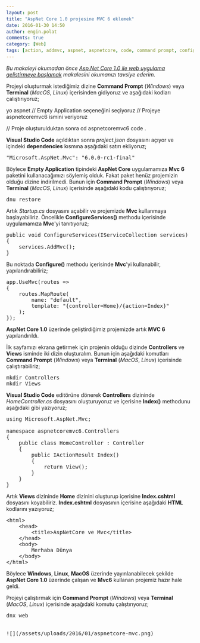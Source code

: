 ```yaml
---
layout: post
title: "AspNet Core 1.0 projesine MVC 6 eklemek"
date: 2016-01-30 14:50
author: engin.polat
comments: true
category: [Web]
tags: [action, addmvc, aspnet, aspnetcore, code, command prompt, configure, configureservices, controller, dependencies, dnu, dnx, html, iactionresult, linux, macos, maproute, mvc, restore, startup.cs, terminal, usemvc, view, visual studio code, web, windows, yeoman]
---
```

*Bu makaleyi okumadan önce <a href="http://www.enginpolat.com/asp-net-core-1-0-ile-web-uygulama-gelistirmeye-baslamak/" target="_blank" rel="noopener">Asp.Net Core 1.0 ile web uygulama geliştirmeye başlamak</a> makalesini okumanızı tavsiye ederim.*

Projeyi oluşturmak istediğimiz dizine **Command Prompt** (*Windows*) veya **Terminal** (*MacOS*, *Linux*) içerisinden gidiyoruz ve aşağıdaki kodları çalıştırıyoruz;



yo aspnet
// Empty Application seçeneğini seçiyoruz
// Projeye aspnetcoremvc6 ismini veriyoruz

// Proje oluşturulduktan sonra
cd aspnetcoremvc6
code .</pre>

**Visual Studio Code** açıldıktan sonra *project.json* dosyasını açıyor ve içindeki **dependencies** kısmına aşağıdaki satırı ekliyoruz;

<pre class="brush:csharp">"Microsoft.AspNet.Mvc": "6.0.0-rc1-final"</pre>

Böylece **Empty Application** tipindeki **AspNet Core** uygulamamıza **Mvc 6** paketini kullanacağımızı söylemiş olduk. Fakat paket henüz projemizin olduğu dizine indirilmedi. Bunun için **Command Prompt** (*Windows*) veya **Terminal** (*MacOS*, *Linux*) içerisinde aşağıdaki kodu çalıştırıyoruz;

<pre class="brush:csharp">dnu restore</pre>

Artık *Startup.cs* dosyasını açabilir ve projemizde **Mvc** kullanmaya başlayabiliriz. Öncelikle **ConfigureServices()** methodu içerisinde uygulamamıza **Mvc**'yi tanıtıyoruz;

<pre class="brush:csharp">public void ConfigureServices(IServiceCollection services)
{
    services.AddMvc();
}</pre>

Bu noktada **Configure()** methodu içerisinde **Mvc**'yi kullanabilir, yapılandırabiliriz;

<pre class="brush:csharp">app.UseMvc(routes =>
{
    routes.MapRoute(
        name: "default",
        template: "{controller=Home}/{action=Index}"
    );
});</pre>

**AspNet Core 1.0** üzerinde geliştirdiğimiz projemizde artık **MVC 6** yapılandırıldı.

İlk sayfamızı ekrana getirmek için projenin olduğu dizinde **Controllers** ve **Views** isminde iki dizin oluşturalım. Bunun için aşağıdaki komutları **Command Prompt** (*Windows*) veya **Terminal** (*MacOS*, *Linux*) içerisinde çalıştırabiliriz;

<pre class="brush:csharp">mkdir Controllers
mkdir Views</pre>

**Visual Studio Code** editörüne dönerek **Controllers** dizininde *HomeController.cs* dosyasını oluşturuyoruz ve içerisine **Index()** methodunu aşağıdaki gibi yazıyoruz;

<pre class="brush:csharp">using Microsoft.AspNet.Mvc;

namespace aspnetcoremvc6.Controllers
{
    public class HomeController : Controller
    {
        public IActionResult Index()
        {
            return View();
        }
    }
}</pre>

Artık **Views** dizininde **Home** dizinini oluşturup içerisine **Index.cshtml** dosyasını koyabiliriz. **Index.cshtml** dosyasının içerisine aşağıdaki **HTML** kodlarını yazıyoruz;

<pre class="brush:xml">&lt;html&gt;
    &lt;head&gt;
        &lt;title&gt;AspNetCore ve Mvc&lt;/title&gt;
    &lt;/head&gt;
    &lt;body&gt;
        Merhaba Dünya
    &lt;/body&gt;
&lt;/html&gt;</pre>

Böylece **Windows**, **Linux**, **MacOS** üzerinde yayınlanabilecek şekilde **AspNet Core 1.0** üzerinde çalışan ve **Mvc6** kullanan projemiz hazır hale geldi.

Projeyi çalıştırmak için **Command Prompt** (*Windows*) veya **Terminal** (*MacOS*, *Linux*) içerisinde aşağıdaki komutu çalıştırıyoruz;

<pre class="brush:csharp">dnx web


![](/assets/uploads/2016/01/aspnetcore-mvc.png)

